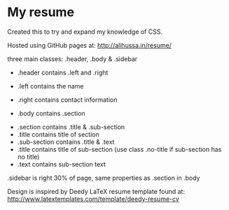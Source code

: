 # My resume

Created this to try and expand my knowledge of CSS.

Hosted using GitHub pages at: http://alihussa.in/resume/

three main classes: .header, .body & .sidebar

- .header contains .left and .right 
 - .left contains the name 
 - .right contains contact information

- .body contains .section
 * .section contains .title & .sub-section
  * .title contains title of section
  * .sub-section contains .title & .text
   * .title contains title of sub-section (use class .no-title if sub-section has no title)
   * .text contains sub-section text

.sidebar is right 30% of page, same properties as .section in .body

Design is inspired by Deedy LaTeX resume template found at: http://www.latextemplates.com/template/deedy-resume-cv
